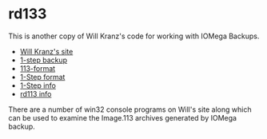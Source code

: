 # rd133

This is another copy of Will Kranz's code for working with IOMega Backups.

  * [Will Kranz's site]( http://packages.sw.be/rpmforge-release/rpmforge-release-0.5.2-2.el6.rf.x86_64.rpm)
  * [1-step backup](http://www.willsworks.net/file-format/iomega-1-step-backup)
  * [113-format](http://www.willsworks.net/file-format/iomega-1-step-backup/113-format)
  * [1-Step
  format](http://www.willsworks.net/file-format/iomega-1-step-backup/1-step-format)
  * [1-Step
  info](http://www.willsworks.net/file-format/iomega-1-step-backup/1step-info)
  * [rd113
  info](http://www.willsworks.net/file-format/iomega-1-step-backup/rd113-info)

There are a number of win32 console programs on Will's site along which can be
used to examine the Image.113 archives generated by IOMega backup.
